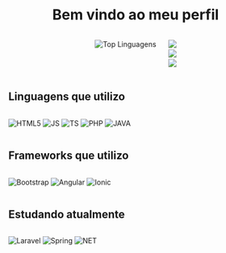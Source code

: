 <h1 style="text-align: center">Bem vindo ao meu perfil</h1> 



<div style="display: table; content: ''; clear: both; margin: auto">
<div style="float: left">

  ![Top Linguagens](https://github-readme-stats.vercel.app/api/top-langs/?username=Marcu0&layout=pie&theme=dracula)
</div>
<div style="float: left">
  <ul style="list-style-type: none">
    <li>
      <a href="mailto:marcusviniciushgr@gmail.com?suject=Contratar serviços"><img src="https://img.shields.io/badge/Gmail-D14836?style=for-the-badge&logo=gmail&logoColor=white"></a>
    </li>
    <li>
      <a href="#"><img src="https://img.shields.io/badge/LinkedIn-0077B5?style=for-the-badge&logo=linkedin&logoColor=white"></a>
    </li>
    <li>
      <a href="mailto:marcusviniciushgr@outlook.com?suject=Contratar serviços"><img src="https://img.shields.io/badge/Microsoft_Outlook-0078D4?style=for-the-badge&logo=microsoft-        outlook&logoColor=white">
      </a>
    </li>
  </ul>
</div>

</div>

## Linguagens que utilizo
<div style="display: inline-block; margin: auto">

![HTML5](https://img.shields.io/badge/HTML5-E34F26?style=for-the-badge&logo=html5&logoColor=white)
![JS](https://img.shields.io/badge/JavaScript-F7DF1E.svg?style=for-the-badge&logo=JavaScript&logoColor=black)
![TS](https://img.shields.io/badge/TypeScript-007ACC?style=for-the-badge&logo=typescript&logoColor=white)
![PHP](https://img.shields.io/badge/PHP-777BB4?style=for-the-badge&logo=php&logoColor=white)
![JAVA](https://img.shields.io/badge/Java-ED8B00?style=for-the-badge&logo=openjdk&logoColor=white)

</div>

## Frameworks que utilizo
<div style="display: inline-block">

![Bootstrap](https://img.shields.io/badge/Bootstrap-563D7C?style=for-the-badge&logo=bootstrap&logoColor=white)
![Angular](https://img.shields.io/badge/Angular-DD0031?style=for-the-badge&logo=angular&logoColor=white)
![Ionic](https://img.shields.io/badge/Ionic-3880FF?style=for-the-badge&logo=ionic&logoColor=white)
</div>

## Estudando atualmente
<div style="display: inline-block">

![Laravel](https://img.shields.io/badge/Laravel-FF2D20?style=for-the-badge&logo=laravel&logoColor=white)
![Spring](https://img.shields.io/badge/Spring-6DB33F?style=for-the-badge&logo=spring&logoColor=white)
![NET](https://img.shields.io/badge/.NET-5C2D91?style=for-the-badge&logo=.net&logoColor=white)
</div>
